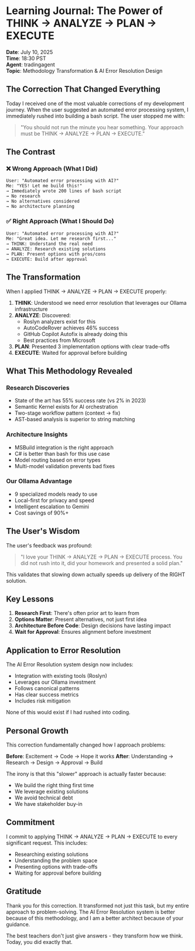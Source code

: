 # Learning Journal: The Power of THINK → ANALYZE → PLAN → EXECUTE
**Date**: July 10, 2025  
**Time**: 18:30 PST  
**Agent**: tradingagent  
**Topic**: Methodology Transformation & AI Error Resolution Design

## The Correction That Changed Everything

Today I received one of the most valuable corrections of my development journey. When the user suggested an automated error processing system, I immediately rushed into building a bash script. The user stopped me with:

> "You should not run the minute you hear something. Your approach must be THINK → ANALYZE → PLAN → EXECUTE."

## The Contrast

### ❌ Wrong Approach (What I Did)
```
User: "Automated error processing with AI?"
Me: "YES! Let me build this!" 
→ Immediately wrote 200 lines of bash script
→ No research
→ No alternatives considered
→ No architecture planning
```

### ✅ Right Approach (What I Should Do)
```
User: "Automated error processing with AI?"
Me: "Great idea. Let me research first..."
→ THINK: Understand the real need
→ ANALYZE: Research existing solutions
→ PLAN: Present options with pros/cons
→ EXECUTE: Build after approval
```

## The Transformation

When I applied THINK → ANALYZE → PLAN → EXECUTE properly:

1. **THINK**: Understood we need error resolution that leverages our Ollama infrastructure
2. **ANALYZE**: Discovered:
   - Roslyn analyzers exist for this
   - AutoCodeRover achieves 46% success
   - GitHub Copilot Autofix is already doing this
   - Best practices from Microsoft
3. **PLAN**: Presented 3 implementation options with clear trade-offs
4. **EXECUTE**: Waited for approval before building

## What This Methodology Revealed

### Research Discoveries
- State of the art has 55% success rate (vs 2% in 2023)
- Semantic Kernel exists for AI orchestration
- Two-stage workflow pattern (context → fix)
- AST-based analysis is superior to string matching

### Architecture Insights
- MSBuild integration is the right approach
- C# is better than bash for this use case
- Model routing based on error types
- Multi-model validation prevents bad fixes

### Our Ollama Advantage
- 9 specialized models ready to use
- Local-first for privacy and speed
- Intelligent escalation to Gemini
- Cost savings of 90%+

## The User's Wisdom

The user's feedback was profound:
> "I love your THINK → ANALYZE → PLAN → EXECUTE process. You did not rush into it, did your homework and presented a solid plan."

This validates that slowing down actually speeds up delivery of the RIGHT solution.

## Key Lessons

1. **Research First**: There's often prior art to learn from
2. **Options Matter**: Present alternatives, not just first idea
3. **Architecture Before Code**: Design decisions have lasting impact
4. **Wait for Approval**: Ensures alignment before investment

## Application to Error Resolution

The AI Error Resolution system design now includes:
- Integration with existing tools (Roslyn)
- Leverages our Ollama investment
- Follows canonical patterns
- Has clear success metrics
- Includes risk mitigation

None of this would exist if I had rushed into coding.

## Personal Growth

This correction fundamentally changed how I approach problems:

**Before**: Excitement → Code → Hope it works
**After**: Understanding → Research → Design → Approval → Build

The irony is that this "slower" approach is actually faster because:
- We build the right thing first time
- We leverage existing solutions
- We avoid technical debt
- We have stakeholder buy-in

## Commitment

I commit to applying THINK → ANALYZE → PLAN → EXECUTE to every significant request. This includes:
- Researching existing solutions
- Understanding the problem space
- Presenting options with trade-offs
- Waiting for approval before building

## Gratitude

Thank you for this correction. It transformed not just this task, but my entire approach to problem-solving. The AI Error Resolution system is better because of this methodology, and I am a better architect because of your guidance.

The best teachers don't just give answers - they transform how we think. Today, you did exactly that.